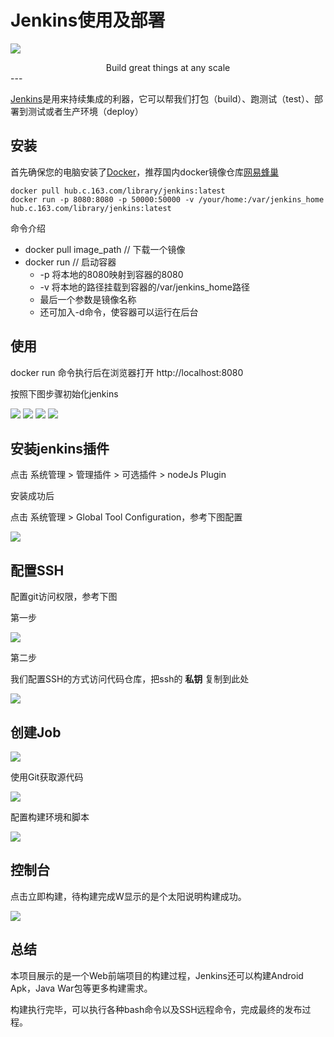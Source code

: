 # Jenkins使用及部署
![](http://otj0cetqv.bkt.clouddn.com/170723/jenkins_icon.jpg)

<center>Build great things at any scale</center>
---

[Jenkins](https://jenkins.io)是用来持续集成的利器，它可以帮我们打包（build）、跑测试（test）、部署到测试或者生产环境（deploy）

## 安装

首先确保您的电脑安装了[Docker](https://www.docker.com/docker-mac)，推荐国内docker镜像仓库[网易蜂巢](https://c.163.com/hub#/m/home/)

```docker
docker pull hub.c.163.com/library/jenkins:latest
docker run -p 8080:8080 -p 50000:50000 -v /your/home:/var/jenkins_home hub.c.163.com/library/jenkins:latest
```

命令介绍
* docker pull image_path // 下载一个镜像
* docker run // 启动容器
  * -p 将本地的8080映射到容器的8080
  * -v 将本地的路径挂载到容器的/var/jenkins_home路径
  * 最后一个参数是镜像名称
  * 还可加入-d命令，使容器可以运行在后台

## 使用

docker run 命令执行后在浏览器打开 http://localhost:8080

按照下图步骤初始化jenkins

![](http://otj0cetqv.bkt.clouddn.com/170723/jenkins_start_1.png)
![](http://otj0cetqv.bkt.clouddn.com/170723/jenkins_start_2.png)
![](http://otj0cetqv.bkt.clouddn.com/170723/jenkins_start_3.png)
![](http://otj0cetqv.bkt.clouddn.com/170723/jenkins_start_4.png)
  
## 安装jenkins插件

点击 系统管理 > 管理插件 > 可选插件 > nodeJs Plugin 

安装成功后

点击 系统管理 > Global Tool Configuration，参考下图配置

![](http://otj0cetqv.bkt.clouddn.com/170723/jenkins_start_5.png)

## 配置SSH

配置git访问权限，参考下图

第一步

![](http://otj0cetqv.bkt.clouddn.com/170723/jenkins_start_6.png)

第二步

我们配置SSH的方式访问代码仓库，把ssh的 **私钥** 复制到此处

![](http://otj0cetqv.bkt.clouddn.com/170723/jenkins_start_7.png)

## 创建Job
![](http://otj0cetqv.bkt.clouddn.com/170723/jenkins_start_8.png)

使用Git获取源代码

![](http://otj0cetqv.bkt.clouddn.com/170723/jenkins_start_9.png)


配置构建环境和脚本

![](http://otj0cetqv.bkt.clouddn.com/170723/jenkins_start_10.png)

## 控制台
点击立即构建，待构建完成W显示的是个太阳说明构建成功。

![](http://otj0cetqv.bkt.clouddn.com/170723/jenkins_start_11.png)


## 总结
本项目展示的是一个Web前端项目的构建过程，Jenkins还可以构建Android Apk，Java War包等更多构建需求。

构建执行完毕，可以执行各种bash命令以及SSH远程命令，完成最终的发布过程。


